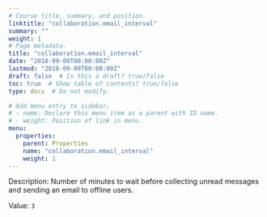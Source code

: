 ```yaml
---
# Course title, summary, and position.
linktitle: "collaboration.email_interval"
summary: ""
weight: 1
# Page metadata.
title: "collaboration.email_interval"
date: "2018-09-09T00:00:00Z"
lastmod: "2018-09-09T00:00:00Z"
draft: false  # Is this a draft? true/false
toc: true  # Show table of contents? true/false
type: docs  # Do not modify.

# Add menu entry to sidebar.
# - name: Declare this menu item as a parent with ID name.
# - weight: Position of link in menu.
menu:
  properties:
    parent: Properties
    name: "collaboration.email_interval"
    weight: 1
---
```


Description: Number of minutes to wait before collecting unread messages and sending an email to offline users.


Value: `3`